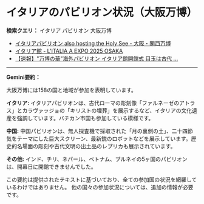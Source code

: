 # イタリアのパビリオン状況（大阪万博）

**検索クエリ：** イタリア パビリオン 大阪万博

- [イタリアパビリオン also hosting the Holy See - 大阪・関西万博](https://www.expo2025.or.jp/official-participant/italy/)
- [イタリア館 - L'ITALIA A EXPO 2025 OSAKA](https://www.italyexpo2025osaka.it/ja/itariaguan)
- [【速報】"万博の華"海外パビリオン イタリア館開館式 目玉は古代 ...](https://news.yahoo.co.jp/articles/28aa6c363940c070f628f815cc90f285375615fd)


---

**Gemini要約：**

大阪万博には158の国と地域が参加を表明しています。

**イタリア:** イタリアパビリオンは、古代ローマの彫刻像「ファルネーゼのアトラス」とカラヴァッジョの「キリストの埋葬」を展示するなど、イタリアの文化遺産を強調しています。バチカン市国も参加している模様です。

**中国:** 中国パビリオンは、無人探査機で採取された「月の裏側の土」、二十四節気をテーマにした巨大スクリーン、最新鋭のロボットなどを展示しています。歴史的名場面の彫刻や古代文明の出土品のレプリカも展示されています。

**その他:** インド、チリ、ネパール、ベトナム、ブルネイの5ヶ国のパビリオンは、開幕日に開館できませんでした。


この要約は提供されたテキストに基づいており、全ての参加国の状況を網羅しているわけではありません。  他の国々の参加状況については、追加の情報が必要です。

